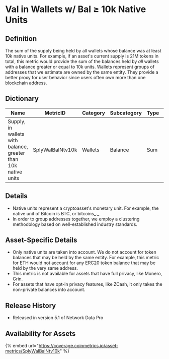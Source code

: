 # Val in Wallets w/ Bal ≥ 10k Native Units

## Definition <a href="#definition" id="definition"></a>

The sum of the supply being held by all wallets whose balance was at least 10k native units. For example, if an asset's current supply is 21M tokens in total, this metric would provide the sum of the balances held by _all_ wallets with a balance greater or equal to 10k units. Wallets represent groups of addresses that we estimate are owned by the same entity. They provide a better proxy for user behavior since users often own more than one blockchain address.

## Dictionary <a href="#dictionary" id="dictionary"></a>



| Name                                                           | MetricID         | Category | Subcategory | Type | Unit         | Interval |
| -------------------------------------------------------------- | ---------------- | -------- | ----------- | ---- | ------------ | -------- |
| Supply, in wallets with balance, greater than 10k native units | SplyWalBalNtv10k | Wallets  | Balance     | Sum  | Native units | 1 day    |

## Details <a href="#details" id="details"></a>

* Native units represent a cryptoasset's monetary unit. For example, the native unit of Bitcoin is BTC, or bitcoins_._&#x20;
* In order to group addresses together, we employ a clustering methodology based on well-established industry standards.

## Asset-Specific Details <a href="#asset-specific-details" id="asset-specific-details"></a>

* Only native units are taken into account. We do not account for token balances that may be held by the same entity. For example, this metric for ETH would not account for any ERC20 token balance that may be held by the very same address.
* This metric is not available for assets that have full privacy, like Monero, Grin.
* For assets that have opt-in privacy features, like ZCash, it only takes the non-private balances into account.

## Release History <a href="#release-history" id="release-history"></a>

* Released in version 5.1 of Network Data Pro

## **Availability for Assets** <a href="#availability-for-assets" id="availability-for-assets"></a>

{% embed url="https://coverage.coinmetrics.io/asset-metrics/SplyWalBalNtv10k" %}
